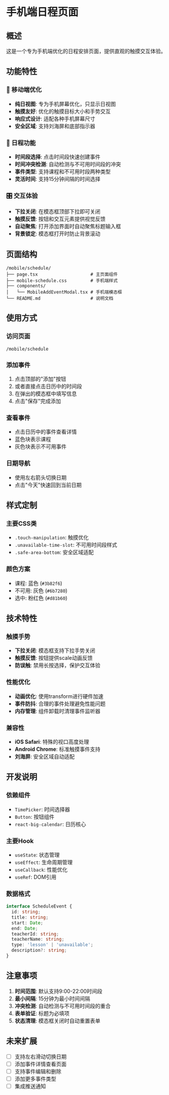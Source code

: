 # 手机端日程页面

## 概述

这是一个专为手机端优化的日程安排页面，提供直观的触摸交互体验。

## 功能特性

### 📱 移动端优化
- **纯日视图**: 专为手机屏幕优化，只显示日视图
- **触摸友好**: 优化的触摸目标大小和手势交互
- **响应式设计**: 适配各种手机屏幕尺寸
- **安全区域**: 支持刘海屏和底部指示器

### 📅 日程功能
- **时间段选择**: 点击时间段快速创建事件
- **时间冲突检测**: 自动检测与不可用时间段的冲突
- **事件类型**: 支持课程和不可用时段两种类型
- **灵活时间**: 支持15分钟间隔的时间选择

### 🎛️ 交互体验
- **下拉关闭**: 在模态框顶部下拉即可关闭
- **触摸反馈**: 按钮和交互元素提供视觉反馈
- **自动聚焦**: 打开添加界面时自动聚焦标题输入框
- **背景锁定**: 模态框打开时防止背景滚动

## 页面结构

```
/mobile/schedule/
├── page.tsx                    # 主页面组件
├── mobile-schedule.css         # 手机端样式
├── components/
│   └── MobileAddEventModal.tsx # 手机端模态框
└── README.md                   # 说明文档
```

## 使用方式

### 访问页面
```
/mobile/schedule
```

### 添加事件
1. 点击顶部的"添加"按钮
2. 或者直接点击日历中的时间段
3. 在弹出的模态框中填写信息
4. 点击"保存"完成添加

### 查看事件
- 点击日历中的事件查看详情
- 蓝色块表示课程
- 灰色块表示不可用事件

### 日期导航
- 使用左右箭头切换日期
- 点击"今天"快速回到当前日期

## 样式定制

### 主要CSS类
- `.touch-manipulation`: 触摸优化
- `.unavailable-time-slot`: 不可用时间段样式
- `.safe-area-bottom`: 安全区域适配

### 颜色方案
- 课程: 蓝色 (`#3b82f6`)
- 不可用: 灰色 (`#6b7280`)
- 选中: 粉红色 (`#d81b60`)

## 技术特性

### 触摸手势
- **下拉关闭**: 模态框支持下拉手势关闭
- **触摸反馈**: 按钮提供scale动画反馈
- **防误触**: 禁用长按选择，保护交互体验

### 性能优化
- **动画优化**: 使用transform进行硬件加速
- **事件防抖**: 合理的事件处理避免性能问题
- **内存管理**: 组件卸载时清理事件监听器

### 兼容性
- **iOS Safari**: 特殊的视口高度处理
- **Android Chrome**: 标准触摸事件支持
- **刘海屏**: 安全区域自动适配

## 开发说明

### 依赖组件
- `TimePicker`: 时间选择器
- `Button`: 按钮组件
- `react-big-calendar`: 日历核心

### 主要Hook
- `useState`: 状态管理
- `useEffect`: 生命周期管理
- `useCallback`: 性能优化
- `useRef`: DOM引用

### 数据格式
```typescript
interface ScheduleEvent {
  id: string;
  title: string;
  start: Date;
  end: Date;
  teacherId: string;
  teacherName: string;
  type: 'lesson' | 'unavailable';
  description?: string;
}
```

## 注意事项

1. **时间范围**: 默认支持9:00-22:00时间段
2. **最小间隔**: 15分钟为最小时间间隔
3. **冲突检测**: 自动检测与不可用时间段的重合
4. **表单验证**: 标题为必填项
5. **状态清理**: 模态框关闭时自动重置表单

## 未来扩展

- [ ] 支持左右滑动切换日期
- [ ] 添加事件详情查看页面
- [ ] 支持事件编辑和删除
- [ ] 添加更多事件类型
- [ ] 集成推送通知 